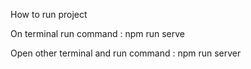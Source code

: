 How to run project

On terminal run command : npm run serve

Open other terminal and run command : npm run server
